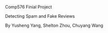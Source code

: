 Comp576 Finial Project

Detecting Spam and Fake Reviews

By Yusheng Yang, Shelton Zhou, Chuyang Wang
